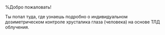 %Добро пожаловать! 

Ты попал туда, где узнаешь подробно о индивидуальном дозиметрическом контроле 
хрусталика глаза (человека) на основе ТЛД облучения. 

